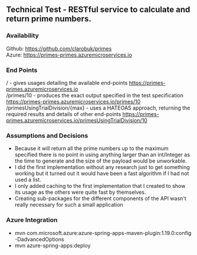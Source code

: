 ## Technical Test - RESTful service to calculate and return prime numbers.

### Availability
Github: https://github.com/clarobuk/primes  
Azure: https://primes-primes.azuremicroservices.io  

### End Points
/ - gives usages detailing the available end-points https://primes-primes.azuremicroservices.io  
/primes/10 - produces the exact output specified in the test specification https://primes-primes.azuremicroservices.io/primes/10  
/primesUsingTrialDivision/{max} - uses a HATEOAS approach, returning the required results and details of other end-points https://primes-primes.azuremicroservices.io/primesUsingTrialDivision/10  

### Assumptions and Decisions
* Because it will return all the prime numbers up to the maximum specified there is no point in using anything larger than an int/Integer as the time to generate and the size of the payload would be unworkable.
* I did the first implementation without any research just to get something working but it turned out it would have been a fast algorithm if I had not used a list.
* I only added caching to the first implementation that I created to show its usage as the others were quite fast by themselves.
* Creating sub-packages for the different components of the API wasn't really necessary for such a small application


### Azure Integration
* mvn com.microsoft.azure:azure-spring-apps-maven-plugin:1.19.0:config -DadvancedOptions 
* mvn azure-spring-apps:deploy
